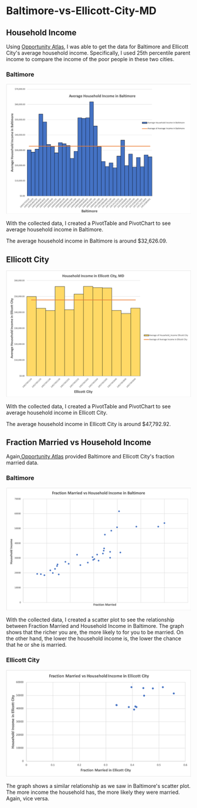 # Baltimore-vs-Ellicott-City-MD

## Household Income

Using [Opportunity Atlas](https://www.opportunityatlas.org), I was able to get the data for Baltimore and Ellicott City's average household income.
Specifically, I used 25th percentile parent income to compare the income of the poor people in these two cities.

### Baltimore
![alt_text](https://github.com/ywonjun1021/Baltimore-vs-Ellicott-City-MD/blob/master/Baltimore%20Household%20Income.png)

With the collected data, I created a PivotTable and PivotChart to see average household income in Baltimore.

The average household income in Baltimore is around $32,626.09.

## Ellicott City
![alt_text](https://github.com/ywonjun1021/Baltimore-vs-Ellicott-City-MD/blob/master/Household%20Income%20Ellicott%20City.png)

With the collected data, I created a PivotTable and PivotChart to see average household income in Ellicott City.

The average household income in Ellicott City is around $47,792.92.


## Fraction Married vs Household Income 

Again,[Opportunity Atlas](https://www.opportunityatlas.org) provided Baltimore and Ellicott City's fraction married data. 

### Baltimore
![alt text](https://github.com/ywonjun1021/Baltimore-vs-Ellicott-City-MD/blob/master/Fraction%20Married%20vs%20Household%20Income%20(Bal).png)

With the collected data, I created a scatter plot to see the relationship between Fraction Married and Household Income in Baltimore.
The graph shows that the richer you are, the more likely to for you to be married. On the other hand, the lower the household income is, the lower the chance that he or she is married. 

### Ellicott City 
![alt text](https://github.com/ywonjun1021/Baltimore-vs-Ellicott-City-MD/blob/master/Fraction%20Married%20vs%20Household%20Income%20(EC).png)

The graph shows a similar relationship as we saw in Baltimore's scatter plot. The more income the household has, the more likely they were married. Again, vice versa. 









